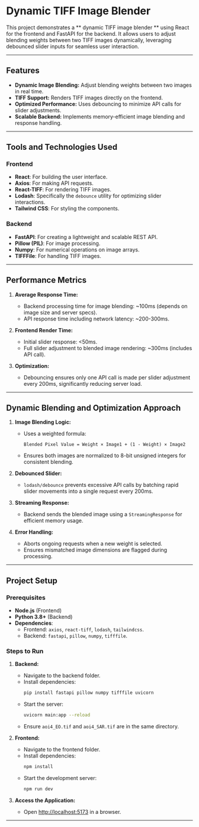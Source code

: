 # Dynamic TIFF Image Blender

This project demonstrates a ** dynamic TIFF image blender ** using React for the frontend and FastAPI for the backend. It allows users to adjust blending weights between two TIFF images dynamically, leveraging debounced slider inputs for seamless user interaction.

---

## Features

- **Dynamic Image Blending:** Adjust blending weights between two images in real time.
- **TIFF Support:** Renders TIFF images directly on the frontend.
- **Optimized Performance:** Uses debouncing to minimize API calls for slider adjustments.
- **Scalable Backend:** Implements memory-efficient image blending and response handling.

---

## Tools and Technologies Used

### Frontend
- **React**: For building the user interface.
- **Axios**: For making API requests.
- **React-TIFF**: For rendering TIFF images.
- **Lodash**: Specifically the `debounce` utility for optimizing slider interactions.
- **Tailwind CSS**: For styling the components.

### Backend
- **FastAPI**: For creating a lightweight and scalable REST API.
- **Pillow (PIL)**: For image processing.
- **Numpy**: For numerical operations on image arrays.
- **TIFFFile**: For handling TIFF images.

---

## Performance Metrics

1. **Average Response Time:**
   - Backend processing time for image blending: ~100ms (depends on image size and server specs).
   - API response time including network latency: ~200-300ms.
   
2. **Frontend Render Time:**
   - Initial slider response: <50ms.
   - Full slider adjustment to blended image rendering: ~300ms (includes API call).

3. **Optimization:** 
   - Debouncing ensures only one API call is made per slider adjustment every 200ms, significantly reducing server load.

---

## Dynamic Blending and Optimization Approach

1. **Image Blending Logic:**
   - Uses a weighted formula:
     ```
     Blended Pixel Value = Weight × Image1 + (1 - Weight) × Image2
     ```
   - Ensures both images are normalized to 8-bit unsigned integers for consistent blending.

2. **Debounced Slider:**
   - `lodash/debounce` prevents excessive API calls by batching rapid slider movements into a single request every 200ms.

3. **Streaming Response:**
   - Backend sends the blended image using a `StreamingResponse` for efficient memory usage.

4. **Error Handling:**
   - Aborts ongoing requests when a new weight is selected.
   - Ensures mismatched image dimensions are flagged during processing.

---

## Project Setup

### Prerequisites
- **Node.js** (Frontend)
- **Python 3.8+** (Backend)
- **Dependencies**:
  - Frontend: `axios`, `react-tiff`, `lodash`, `tailwindcss`.
  - Backend: `fastapi`, `pillow`, `numpy`, `tifffile`.

### Steps to Run

1. **Backend:**
   - Navigate to the backend folder.
   - Install dependencies: 
     ```bash
     pip install fastapi pillow numpy tifffile uvicorn
     ```
   - Start the server: 
     ```bash
     uvicorn main:app --reload
     ```
   - Ensure `aoi4_EO.tif` and `aoi4_SAR.tif` are in the same directory.

2. **Frontend:**
   - Navigate to the frontend folder.
   - Install dependencies: 
     ```bash
     npm install
     ```
   - Start the development server: 
     ```bash
     npm run dev
     ```

3. **Access the Application:**
   - Open [http://localhost:5173](http://localhost:5173) in a browser.

---
